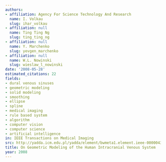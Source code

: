 ```yaml
---
authors:
- affiliation: Agency For Science Technology And Research
  name: I. Volkau
  slug: ihar_volkau
- affiliation: null
  name: Ting Ting Ng
  slug: ting_ting_ng
- affiliation: null
  name: Y. Marchenko
  slug: yevgen_marchenko
- affiliation: null
  name: W.L. Nowinski
  slug: wieslaw_l_nowinski
date: '2008-05-28'
estimated_citations: 22
fields:
- dural venous sinuses
- geometric modeling
- solid modeling
- smoothing
- ellipse
- spline
- medical imaging
- rule based system
- algorithm
- computer vision
- computer science
- artificial intelligence
in: IEEE Transactions on Medical Imaging
src: http://yadda.icm.edu.pl/yadda/element/bwmeta1.element.ieee-000004374099
title: On Geometric Modeling of the Human Intracranial Venous System
year: 2008
---
```

